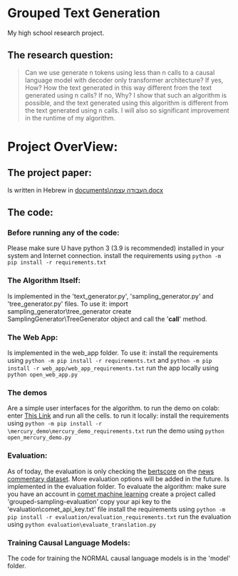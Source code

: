 # Grouped Text Generation

My high school research project.
## The research question:
> Can we use generate n tokens using less than n calls to a causal language model with decoder only transformer architecture?
> If yes, How? How the text generated in this way different from the text generated using n calls?
> If no, Why?
> I show that such an algorithm is possible,
> and the text generated using this algorithm is different from the text generated using n calls.
> I will also so significant improvement in the runtime of my algorithm.

# Project OverView:

## The project paper:
Is written in Hebrew in [documents\העבודה עצמה.docx](documents\העבודה%20עצמה.docx)

## The code:

### Before running any of the code:
Please make sure U have python 3 (3.9 is recommended) installed in your system and Internet connection.
install the requirements using `python -m pip install -r requirements.txt`

### The Algorithm Itself:
Is implemented in the 'text_generator.py', 'sampling_generator.py' and 'tree_generator.py' files.
To use it:
import sampling_generator\tree_generator
create SamplingGenerator\TreeGenerator object and call the '__call__' method.

### The Web App:
Is implemented in the web_app folder.
To use it:
install the requirements using `python -m pip install -r requirements.txt` and `python -m pip install -r web_app/web_app_requirements.txt`
run the app locally using `python open_web_app.py`

### The demos
Are a simple user interfaces for the algorithm.
to run the demo on colab:
enter [This Link](https://colab.research.google.com/github/yonikremer/final_project/blob/master/colab_demo.ipynb) and run all the cells.
to run it locally:
install the requirements using `python -m pip install -r \mercury_demo\mercury_demo_requirements.txt`
run the demo using `python open_mercury_demo.py`

### Evaluation:
As of today, the evaluation is only checking the [bertscore](https://arxiv.org/abs/1904.09675) on the [news commentary dataset](https://opus.nlpl.eu/News-Commentary.php).
More evaluation options will be added in the future.
Is implemented in the evaluation folder.
To evaluate the algorithm:
make sure you have an account in [comet machine learning](https://www.comet.com/site/)
create a project called 'grouped-sampling-evaluation'
copy your api key to the 'evaluation\comet_api_key.txt' file
install the requirements using `python -m pip install -r evaluation/evaluation_requirements.txt`
run the evaluation using `python evaluation\evaluate_translation.py`

### Training Causal Language Models:
The code for training the NORMAL causal language models is in the 'model' folder.
